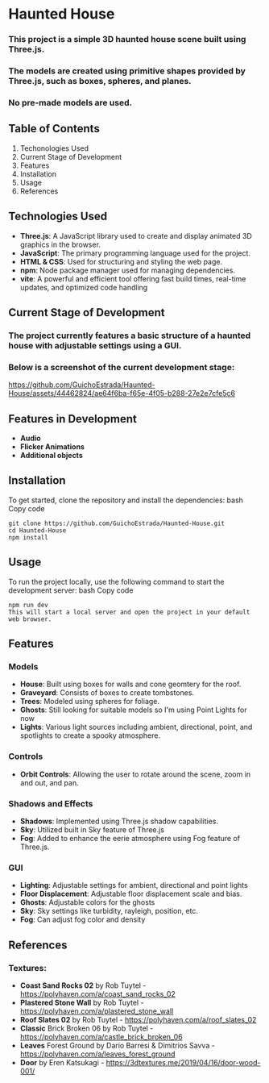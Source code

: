 # Haunted House

### This project is a simple 3D haunted house scene built using Three.js. 
### The models are created using primitive shapes provided by Three.js, such as boxes, spheres, and planes.
### No pre-made models are used.

## Table of Contents
1. Techonologies Used
2. Current Stage of Development
3. Features
4. Installation
5. Usage
6. References

## Technologies Used
- **Three.js**: A JavaScript library used to create and display animated 3D graphics in the browser.
- **JavaScript**: The primary programming language used for the project.
- **HTML & CSS**: Used for structuring and styling the web page.
- **npm**: Node package manager used for managing dependencies.
- **vite**: A powerful and efficient tool offering fast build times, real-time updates, and optimized code handling

## Current Stage of Development
### The project currently features a basic structure of a haunted house with adjustable settings using a GUI. 
### Below is a screenshot of the current development stage:
https://github.com/GuichoEstrada/Haunted-House/assets/44462824/ae64f6ba-f65e-4f05-b288-27e2e7cfe5c6

## Features in Development
- **Audio**
- **Flicker Animations**
- **Additional objects**

## Installation
To get started, clone the repository and install the dependencies:
bash
Copy code
```
git clone https://github.com/GuichoEstrada/Haunted-House.git
cd Haunted-House
npm install
```

## Usage
To run the project locally, use the following command to start the development server:
bash
Copy code
```
npm run dev
This will start a local server and open the project in your default web browser.
```

## Features
### Models
- **House**: Built using boxes for walls and cone geomtery for the roof.
- **Graveyard**: Consists of boxes to create tombstones.
- **Trees**: Modeled using spheres for foliage.
- **Ghosts**: Still looking for suitable models so I'm using Point Lights for now
- **Lights**: Various light sources including ambient, directional, point, and spotlights to create a spooky atmosphere.
### Controls
- **Orbit Controls**: Allowing the user to rotate around the scene, zoom in and out, and pan.
### Shadows and Effects
- **Shadows**: Implemented using Three.js shadow capabilities.
- **Sky**: Utilized built in Sky feature of Three.js
- **Fog**: Added to enhance the eerie atmosphere using Fog feature of Three.js.
### GUI
- **Lighting**: Adjustable settings for ambient, directional and point lights
- **Floor Displacement**: Adjustable floor displacement scale and bias.
- **Ghosts**: Adjustable colors for the ghosts
- **Sky**: Sky settings like turbidity, rayleigh, position, etc.
- **Fog**: Can adjust fog color and density

## References
### Textures:
- **Coast Sand Rocks 02** by Rob Tuytel - https://polyhaven.com/a/coast_sand_rocks_02
- **Plastered Stone Wall** by Rob Tuytel - https://polyhaven.com/a/plastered_stone_wall
- **Roof Slates 02** by Rob Tuytel - https://polyhaven.com/a/roof_slates_02
- **Classic** Brick Broken 06 by Rob Tuytel - https://polyhaven.com/a/castle_brick_broken_06
- **Leaves** Forest Ground by Dario Barresi & Dimitrios Savva - https://polyhaven.com/a/leaves_forest_ground
- **Door** by Eren Katsukagi - https://3dtextures.me/2019/04/16/door-wood-001/


